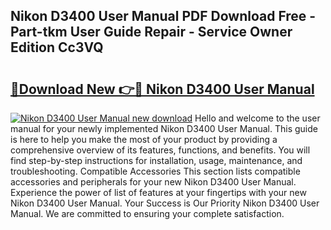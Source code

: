 ## Nikon D3400 User Manual PDF Download Free - Part-tkm User Guide Repair - Service Owner Edition Cc3VQ

# <h2><a href="http://cf1198.oget.top/?id=Nikon+D3400+User+Manual">🔗Download New 👉🔴 Nikon D3400 User Manual</a></h2>

[![Nikon D3400 User Manual new download](https://i.imgur.com/5g1atiW.png)](http://cf1198.oget.top/?id=Nikon+D3400+User+Manual)
Hello and welcome to the user manual for your newly implemented Nikon D3400 User Manual. This guide is here to help you make the most of your product by providing a comprehensive overview of its features, functions, and benefits. You will find step-by-step instructions for installation, usage, maintenance, and troubleshooting. Compatible Accessories This section lists compatible accessories and peripherals for your new Nikon D3400 User Manual. Experience the power of list of features at your fingertips with your new Nikon D3400 User Manual. Your Success is Our Priority Nikon D3400 User Manual. We are committed to ensuring your complete satisfaction.

